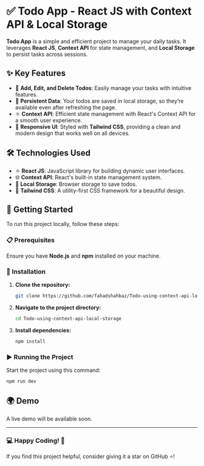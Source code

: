 # ✅ Todo App - React JS with Context API & Local Storage

**Todo App** is a simple and efficient project to manage your daily tasks. It leverages **React JS**, **Context API** for state management, and **Local Storage** to persist tasks across sessions.

## ✨ Key Features

- 📝 **Add, Edit, and Delete Todos**: Easily manage your tasks with intuitive features.
- 🎯 **Persistent Data**: Your todos are saved in local storage, so they’re available even after refreshing the page.
- ⚛️ **Context API**: Efficient state management with React's Context API for a smooth user experience.
- 🎨 **Responsive UI**: Styled with **Tailwind CSS**, providing a clean and modern design that works well on all devices.

## 🛠️ Technologies Used

- ⚛️ **React JS**: JavaScript library for building dynamic user interfaces.
- 🌐 **Context API**: React's built-in state management system.
- 💾 **Local Storage**: Browser storage to save todos.
- 🎨 **Tailwind CSS**: A utility-first CSS framework for a beautiful design.

## 🚀 Getting Started

To run this project locally, follow these steps:

### 📋 Prerequisites

Ensure you have **Node.js** and **npm** installed on your machine.

### 🔧 Installation

1. **Clone the repository:**
   ```bash
   git clone https://github.com/fahadshahbaz/Todo-using-context-api-local-storage.git
   ```
2. **Navigate to the project directory:**
   ```bash
   cd Todo-using-context-api-local-storage
   ```
3. **Install dependencies:**
   ```bash
   npm install
   ```

### ▶️ Running the Project

Start the project using this command:
   ```bash
   npm run dev
   ```

## 🌍 Demo

A live demo will be available soon.

---

### 💻 Happy Coding! 🚀

If you find this project helpful, consider giving it a star on GitHub ⭐!

